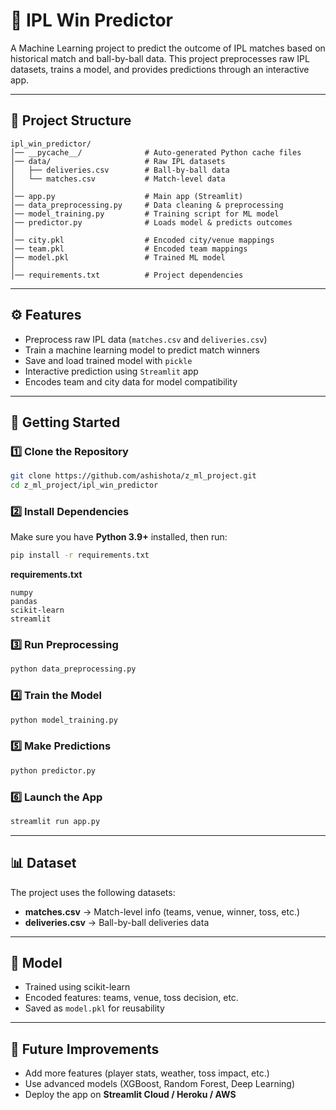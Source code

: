 
# 🏏 IPL Win Predictor

A Machine Learning project to predict the outcome of IPL matches based on historical match and ball-by-ball data.
This project preprocesses raw IPL datasets, trains a model, and provides predictions through an interactive app.

---

## 📂 Project Structure

```
ipl_win_predictor/
│── __pycache__/              # Auto-generated Python cache files
│── data/                     # Raw IPL datasets
│   ├── deliveries.csv        # Ball-by-ball data
│   └── matches.csv           # Match-level data
│
│── app.py                    # Main app (Streamlit)
│── data_preprocessing.py     # Data cleaning & preprocessing
│── model_training.py         # Training script for ML model
│── predictor.py              # Loads model & predicts outcomes
│
│── city.pkl                  # Encoded city/venue mappings
│── team.pkl                  # Encoded team mappings
│── model.pkl                 # Trained ML model
│
│── requirements.txt          # Project dependencies
```

---

## ⚙️ Features

* Preprocess raw IPL data (`matches.csv` and `deliveries.csv`)
* Train a machine learning model to predict match winners
* Save and load trained model with `pickle`
* Interactive prediction using `Streamlit` app
* Encodes team and city data for model compatibility

---

## 🚀 Getting Started

### 1️⃣ Clone the Repository

```bash
git clone https://github.com/ashishota/z_ml_project.git
cd z_ml_project/ipl_win_predictor
```

### 2️⃣ Install Dependencies

Make sure you have **Python 3.9+** installed, then run:

```bash
pip install -r requirements.txt
```

**requirements.txt**

```
numpy
pandas
scikit-learn
streamlit
```

### 3️⃣ Run Preprocessing

```bash
python data_preprocessing.py
```

### 4️⃣ Train the Model

```bash
python model_training.py
```

### 5️⃣ Make Predictions

```bash
python predictor.py
```

### 6️⃣ Launch the App

```bash
streamlit run app.py
```

---

## 📊 Dataset

The project uses the following datasets:

* **matches.csv** → Match-level info (teams, venue, winner, toss, etc.)
* **deliveries.csv** → Ball-by-ball deliveries data

---

## 🧠 Model

* Trained using scikit-learn
* Encoded features: teams, venue, toss decision, etc.
* Saved as `model.pkl` for reusability

---

## 📌 Future Improvements

* Add more features (player stats, weather, toss impact, etc.)
* Use advanced models (XGBoost, Random Forest, Deep Learning)
* Deploy the app on **Streamlit Cloud / Heroku / AWS**




